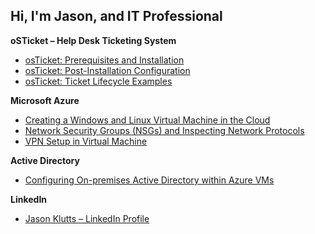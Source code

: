 ## Hi, I'm Jason, and IT Professional
**oSTicket – Help Desk Ticketing System**
- [osTicket: Prerequisites and Installation](https://github.com/jasonklutts/osticket-prereqs)
- [osTicket: Post-Installation Configuration](https://github.com/jasonklutts/post-install-config)
- [osTicket: Ticket Lifecycle Examples](https://github.com/jasonklutts/ticket-lifecycle)

**Microsoft Azure**
- [Creating a Windows and Linux Virtual Machine in the Cloud](https://github.com/jasonklutts/Creating-VMs-Azure)
- [Network Security Groups (NSGs) and Inspecting Network Protocols](https://github.com/jasonklutts/azure-network-protocols)
- [VPN Setup in Virtual Machine](https://github.com/jasonklutts/azure_vpn_setup)

**Active Directory**
- [Configuring On-premises Active Directory within Azure VMs](https://github.com/jasonklutts/configure-ad)

**LinkedIn**
- [Jason Klutts – LinkedIn Profile](https://www.linkedin.com/in/jason-klutts/)
